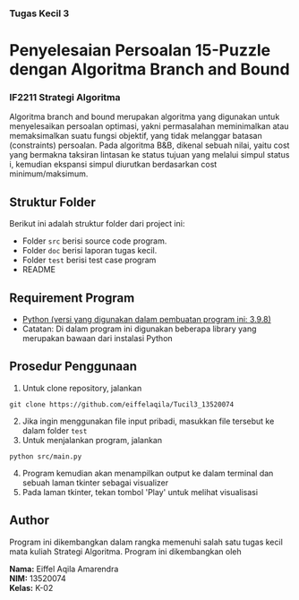 ### Tugas Kecil 3
# Penyelesaian Persoalan 15-Puzzle dengan Algoritma Branch and Bound

###     IF2211 Strategi Algoritma

Algoritma branch and bound merupakan algoritma yang digunakan untuk menyelesaikan persoalan optimasi, yakni permasalahan meminimalkan atau memaksimalkan suatu fungsi objektif, yang tidak melanggar batasan (constraints) persoalan. Pada algoritma B&B, dikenal sebuah nilai, yaitu cost yang bermakna taksiran lintasan ke status tujuan yang melalui simpul status i, kemudian ekspansi simpul diurutkan berdasarkan cost minimum/maksimum.


## Struktur Folder
Berikut ini adalah struktur folder dari project ini:
* Folder `src` berisi source code program.
* Folder `doc` berisi laporan tugas kecil.
* Folder `test` berisi test case program
* README

## Requirement Program
- [Python (versi yang digunakan dalam pembuatan program ini: 3.9.8)](https://www.python.org/downloads/)
- Catatan: Di dalam program ini digunakan beberapa library yang merupakan bawaan dari instalasi Python

## Prosedur Penggunaan
1. Untuk clone repository, jalankan
```
git clone https://github.com/eiffelaqila/Tucil3_13520074
```
2. Jika ingin menggunakan file input pribadi, masukkan file tersebut ke dalam folder `test`
3. Untuk menjalankan program, jalankan
```
python src/main.py
```
4. Program kemudian akan menampilkan output ke dalam terminal dan sebuah laman tkinter sebagai visualizer
5. Pada laman tkinter, tekan tombol 'Play' untuk melihat visualisasi

## Author
Program ini dikembangkan dalam rangka memenuhi salah satu tugas kecil mata kuliah Strategi Algoritma. Program ini dikembangkan oleh

<b>Nama:</b> Eiffel Aqila Amarendra<br>
<b>NIM:</b> 13520074<br>
<b>Kelas:</b> K-02